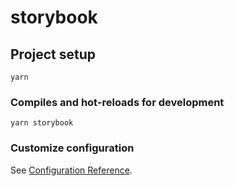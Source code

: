 # storybook

## Project setup
```
yarn
```

### Compiles and hot-reloads for development
```
yarn storybook
```

### Customize configuration
See [Configuration Reference](https://cli.vuejs.org/config/).
